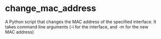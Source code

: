 # change_mac_address
A Python script that changes the MAC address of the specified interface.
It takes command line arguments (-i for the interface, and -m for the new MAC address)
